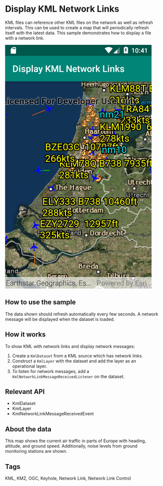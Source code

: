 <h1>Display KML Network Links</h1>

<p>KML files can reference other KML files on the network as well as refresh intervals. This can be used to create a map that will periodically refresh itself with the latest data. This sample demonstrates how to display a file with a network link.
</p>

<p><img src="Displaykmlnetworklinks.png"/></p>

<h2>How to use the sample</h2>

<p>The data shown should refresh automatically every few seconds. A network message will be displayed when the dataset is loaded.</p>

<h2>How it works</h2>

<p>To show KML with network links and display network messages:</p>

<ol>
    <li>Create a <code>KmlDataset</code> from a KML source which has network links.</li>
    <li>Construct a <code>KmlLayer</code> with the dataset and add the layer as an operational layer.</li>
    <li>To listen for network messages, add a <code>KmlNetworkLinkMessageReceivedListener</code> on the dataset.</li>
</ol>

<h2>Relevant API</h2>

<ul>
<li>KmlDataset</li>
<li>KmlLayer</li>
<li>KmlNetworkLinkMessageReceivedEvent</li>
</ul>

<h2>About the data</h2>

<p>This map shows the current air traffic in parts of Europe with heading, altitude, and ground speed. Additionally, noise levels from ground monitoring stations are shown.</p>

<h2>Tags</h2>

<p>KML, KMZ, OGC, Keyhole, Network Link, Network Link Control</p>